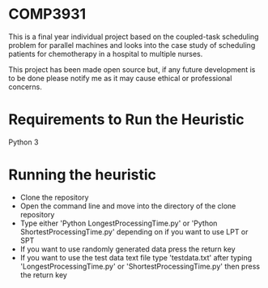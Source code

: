 # COMP3931
This is a final year individual project based on the coupled-task scheduling problem for parallel machines and looks into the case study of scheduling patients for chemotherapy in a hospital to multiple nurses.

This project has been made open source but, if any future development is to be done please notify me as it may cause ethical or professional concerns.

# Requirements to Run the Heuristic
Python 3

# Running the heuristic
* Clone the repository
* Open the command line and move into the directory of the clone repository
* Type either 'Python LongestProcessingTime.py' or 'Python ShortestProcessingTime.py' depending on if you want to use LPT or SPT
* If you want to use randomly generated data press the return key
* If you want to use the test data text file type 'testdata.txt' after typing 'LongestProcessingTime.py' or 'ShortestProcessingTime.py' then press the return key
